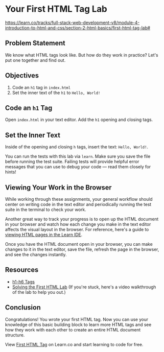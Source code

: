 # Your First HTML Tag Lab
https://learn.co/tracks/full-stack-web-development-v8/module-4-introduction-to-html-and-css/section-2-html-basics/first-html-tag-lab#
## Problem Statement

We know what HTML tags look like. But how do they work in practice? Let's put one together and find out.

## Objectives

1. Code an `h1` tag in `index.html`
2. Set the inner text of the `h1` to `Hello, World!`

## Code an `h1` Tag

Open `index.html` in your text editor. Add the `h1` opening and closing tags.

## Set the Inner Text

Inside of the opening and closing `h` tags, insert the text: `Hello, World!`.

You can run the tests with this lab via `learn`. Make sure you save the file
before running the test suite. Failing tests will provide helpful error messages
that you can use to debug your code — read them closely for hints!

## Viewing Your Work in the Browser

While working through these assignments, your general workflow should center on
writing code in the text editor and periodically running the test suite in the
terminal to check your work.

Another great way to track your progress is to open up the HTML document in
your browser and watch how each change you make in the text editor affects the
visual layout in the browser. For reference, here's a guide to [viewing HTML pages in the Learn IDE](http://help.learn.co/the-learn-ide/common-ide-questions/viewing-html-pages-in-the-learn-ide).

Once you have the HTML document open in your browser, you can make changes to
it in the text editor, save the file, refresh the page in the browser, and see
the changes instantly.

## Resources

* [h1-h6 Tags](https://www.w3schools.com/tags/tag_hn.asp)
* [Solving the First HTML Lab](https://www.youtube.com/watch?v=Jc0HIoTLxe4) (If you're stuck, here's a video walkthrough of the lab to help you out.)

## Conclusion

Congratulations! You wrote your first HTML tag. Now you can use your knowledge of this basic building block to learn more HTML tags and see how they work with each other to create an entire HTML document structure.

<p class='util--hide'>View <a href='https://learn.co/lessons/first-html-tag-lab'>First HTML Tag</a> on Learn.co and start learning to code for free.</p>
